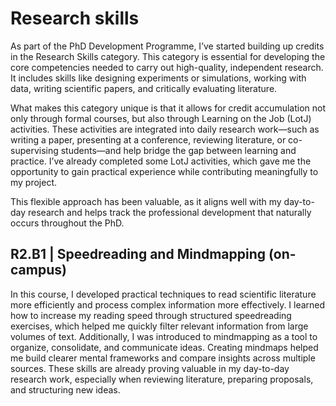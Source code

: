 # Research skills

As part of the PhD Development Programme, I’ve started building up credits in the Research Skills category. This category is essential for developing the core competencies needed to carry out high-quality, independent research. It includes skills like designing experiments or simulations, working with data, writing scientific papers, and critically evaluating literature.

What makes this category unique is that it allows for credit accumulation not only through formal courses, but also through Learning on the Job (LotJ) activities. These activities are integrated into daily research work—such as writing a paper, presenting at a conference, reviewing literature, or co-supervising students—and help bridge the gap between learning and practice. I’ve already completed some LotJ activities, which gave me the opportunity to gain practical experience while contributing meaningfully to my project.

This flexible approach has been valuable, as it aligns well with my day-to-day research and helps track the professional development that naturally occurs throughout the PhD.

## R2.B1 | Speedreading and Mindmapping (on-campus)
In this course, I developed practical techniques to read scientific literature more efficiently and process complex information more effectively. I learned how to increase my reading speed through structured speedreading exercises, which helped me quickly filter relevant information from large volumes of text. Additionally, I was introduced to mindmapping as a tool to organize, consolidate, and communicate ideas. Creating mindmaps helped me build clearer mental frameworks and compare insights across multiple sources. These skills are already proving valuable in my day-to-day research work, especially when reviewing literature, preparing proposals, and structuring new ideas.
